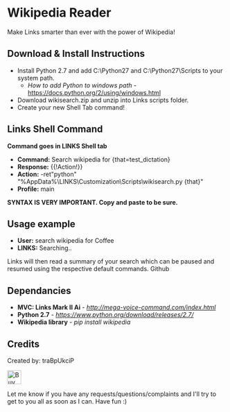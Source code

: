 Wikipedia Reader
================
Make Links smarter than ever with the power of Wikipedia!

Download & Install Instructions
-------------------------------
 - Install Python 2.7 and add C:\Python27 and C:\Python27\Scripts to your system path.
   - *How to add Python to windows path* - https://docs.python.org/2/using/windows.html 
 - Download wikisearch.zip and unzip into Links scripts folder.
 - Create your new Shell Tab command!

Links Shell Command
--------------
 **Command goes in LINKS Shell tab**
 - **Command:** Search wikipedia for {that=test_dictation}
 - **Response:** {{!Action!}}
 - **Action:** -ret"python" "%AppData%\LINKS\Customization\Scripts\wikisearch.py {that}"
 - **Profile:** main

**SYNTAX IS VERY IMPORTANT. Copy and paste to be sure.**

Usage example
-------------
 - **User:** search wikipedia for Coffee
 - **LINKS:** Searching..

Links will then read a summary of your search which can be paused and resumed using the respective default commands.
Github

Dependancies
------------
 - **MVC: Links Mark II Ai** - *http://mega-voice-command.com/index.html*
 - **Python 2.7** - *https://www.python.org/download/releases/2.7/*
 - **Wikipedia library** - *pip install wikipedia*

Credits
-------
Created by: traBpUkciP

<a href='https://ko-fi.com/A5034CT' target='_blank'><img height='32' style='border:0px;height:32px;' src='https://az743702.vo.msecnd.net/cdn/kofi2.png?v=a' border='0' alt='Buy Me a Coffee at ko-fi.com' /></a> 

Let me know if you have any requests/questions/complaints and I'll try to get to you all as soon as I can. Have fun :) 
